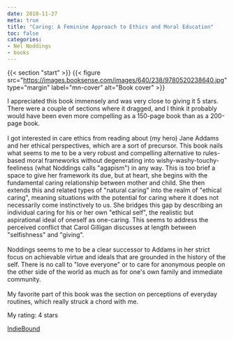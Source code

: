 ```yaml
---
date: 2010-11-27
meta: true
title: "Caring: A Feminine Approach to Ethics and Moral Education"
toc: false
categories:
- Nel Noddings
- books
---
```


{{< section "start" >}}
{{< figure src="https://images.booksense.com/images/640/238/9780520238640.jpg" type="margin" label="mn-cover" alt="Book cover" >}}

I appreciated this book immensely and was very close to giving it 5 stars. There were a couple of sections where it dragged, and I think it probably would have been even more compelling as a 150-page book than as a 200-page book. <br /><br />I got interested in care ethics from reading about (my hero) Jane Addams and her ethical perspectives, which are a sort of precursor. This book nails what seems to me to be a very robust and compelling alternative to rules-based moral frameworks without degenerating into wishy-washy-touchy-feeliness (what Noddings calls "agapism") in any way. This is too brief a space to give her framework its due, but at heart, she begins with the fundamental caring relationship between mother and child. She then extends this and related types of "natural caring" into the realm of "ethical caring", meaning situations with the potential for caring where it does not necessarily come instinctively to us. She bridges this gap by describing an individual caring for his or her own "ethical self", the realistic but aspirational ideal of oneself as one-caring. This seems to address the perceived conflict that Carol Gilligan discusses at length between "selfishness" and "giving". <br /><br />Noddings seems to me to be a clear successor to Addams in her strict focus on achievable virtue and ideals that are grounded in the history of the self. There is no call to "love everyone" or to care for anonymous people on the other side of the world as much as for one's own family and immediate community. <br /><br />My favorite part of this book was the section on perceptions of everyday routines, which really struck a chord with me. 

My rating: 4 stars  

[IndieBound](https://www.indiebound.org/book/9780520238640)

